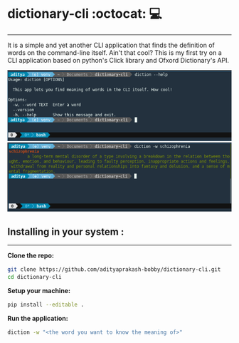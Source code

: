 # dictionary-cli :octocat: :computer: 
***
It is a simple and yet another CLI application that finds the definition of words on the command-line itself. Ain't that cool? This is my first try on a CLI application based on python's Click library and Ofxord Dictionary's API.

![help text](https://raw.githubusercontent.com/adityaprakash-bobby/dictionary-cli/master/images/20181012_014655.png "start up")
![example](https://raw.githubusercontent.com/adityaprakash-bobby/dictionary-cli/master/images/20181012_014756.png "example")


## Installing in your system : 
---

**Clone the repo:** 
```bash
git clone https://github.com/adityaprakash-bobby/dictionary-cli.git
cd dictionary-cli
```
**Setup your machine:**
```bash
pip install --editable .
```
**Run the application:**
```bash
diction -w "<the word you want to know the meaning of>"
```

